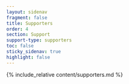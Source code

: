 ```yaml
---
layout: sidenav
fragment: false
title: Supporters
order: 4
section: Support
support-type: supporters
toc: false
sticky_sidenav: true
highlight: false
---
```


{% include_relative content/supporters.md %}
